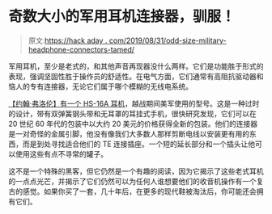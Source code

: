 # 奇数大小的军用耳机连接器，驯服！

> 原文:[https://hack aday . com/2019/08/31/odd-size-military-headphone-connectors-tamed/](https://hackaday.com/2019/08/31/odd-sized-military-headphone-connectors-tamed/)

军用耳机，至少是老式的，和其他声音再现器没什么两样。它们是功能胜于形式的表现，强调坚固性胜于操作员的舒适性。在电气方面，它们通常有高阻抗驱动器和恼人的专有连接器，无论它们属于哪个模糊的无线电系统。

[【约翰·弗洛伦】有一个 HS-16A 耳机](https://jfloren.net/b/2019/8/27/0)，越战期间美军使用的型号。这是一种过时的设计，带有双弹簧钢头带和无耳罩的耳挂式手机，很快研究发现，它们可以在 20 世纪 60 年代的包装中以大约 20 美元的价格获得全新的包装。他们的连接器是一对奇怪的金属引脚，他没有像我们大多数人那样剪断电线以安装更有用的东西，而是到处寻找适合他们的 TE 连接插座。一个短的延长部分和一个插头让他可以使用这些有点不寻常的罐子。

这不是一个特殊的黑客，但它仍然是一个有趣的阅读，因为它揭示了这些老式耳机的一点点光芒，并揭示了它们仍然可以为任何人谁想要他们的收音机操作有一个复古的感觉。如果你买了一套，几十年后，在更多的现代鞋被淘汰后，你可能还会拥有它们。